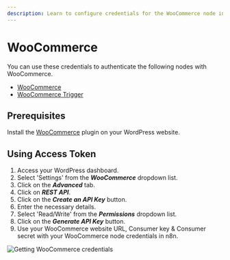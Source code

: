 ```yaml
---
description: Learn to configure credentials for the WooCommerce node in n8n
---
```


# WooCommerce

You can use these credentials to authenticate the following nodes with WooCommerce.
- [WooCommerce](../../nodes-library/nodes/WooCommerce/README.md)
- [WooCommerce Trigger](../../nodes-library/trigger-nodes/WooCommerceTrigger/README.md)

## Prerequisites

Install the [WooCommerce](https://woocommerce.com/) plugin on your WordPress website.

## Using Access Token

1. Access your WordPress dashboard.
2. Select 'Settings' from the ***WooCommerce*** dropdown list.
3. Click on the ***Advanced*** tab.
4. Click on ***REST API***.
5. Click on the ***Create an API Key*** button.
6. Enter the necessary details.
7. Select 'Read/Write' from the ***Permissions*** dropdown list.
8. Click on the ***Generate API Key*** button.
9. Use your WooCommerce website URL, Consumer key & Consumer secret with your WooCommerce node credentials in n8n.

![Getting WooCommerce credentials](./using-access-token.gif)
